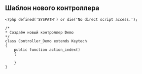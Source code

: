 
## Шаблон нового контроллера

	<?php defined('SYSPATH') or die('No direct script access.');

	/*
	* Создаём новый контроллер Demo
	*/
	class Controller_Demo extends Keytech
	{
		public function action_index()
		{

		}
	}

